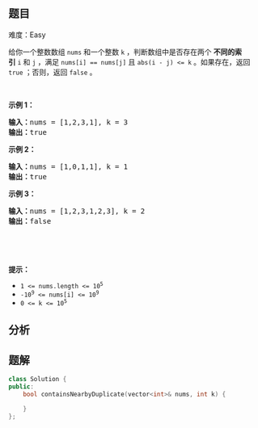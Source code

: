 
## 题目
难度：Easy
<p>给你一个整数数组&nbsp;<code>nums</code> 和一个整数&nbsp;<code>k</code> ，判断数组中是否存在两个 <strong>不同的索引</strong><em>&nbsp;</em><code>i</code>&nbsp;和<em>&nbsp;</em><code>j</code> ，满足 <code>nums[i] == nums[j]</code> 且 <code>abs(i - j) &lt;= k</code> 。如果存在，返回 <code>true</code> ；否则，返回 <code>false</code> 。</p>

<p>&nbsp;</p>

<p><strong>示例&nbsp;1：</strong></p>

<pre>
<strong>输入：</strong>nums = [1,2,3,1], k<em> </em>= 3
<strong>输出：</strong>true</pre>

<p><strong>示例 2：</strong></p>

<pre>
<strong>输入：</strong>nums = [1,0,1,1], k<em> </em>=<em> </em>1
<strong>输出：</strong>true</pre>

<p><strong>示例 3：</strong></p>

<pre>
<strong>输入：</strong>nums = [1,2,3,1,2,3], k<em> </em>=<em> </em>2
<strong>输出：</strong>false</pre>

<p>&nbsp;</p>

<p>&nbsp;</p>

<p><strong>提示：</strong></p>

<ul>
	<li><code>1 &lt;= nums.length &lt;= 10<sup>5</sup></code></li>
	<li><code>-10<sup>9</sup> &lt;= nums[i] &lt;= 10<sup>9</sup></code></li>
	<li><code>0 &lt;= k &lt;= 10<sup>5</sup></code></li>
</ul>

## 分析

## 题解
```cpp
class Solution {
public:
    bool containsNearbyDuplicate(vector<int>& nums, int k) {

    }
};
```